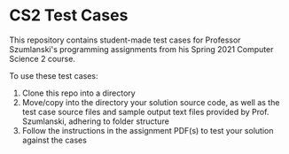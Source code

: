 # CS2 Test Cases
This repository contains student-made test cases for Professor Szumlanski's programming assignments from his Spring 2021 Computer Science 2 course.

To use these test cases:
1. Clone this repo into a directory
2. Move/copy into the directory your solution source code, as well as the test case source files and sample output text files provided by Prof. Szumlanski, adhering to folder structure
3. Follow the instructions in the assignment PDF(s) to test your solution against the cases
